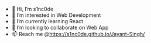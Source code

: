 - 👋 Hi, I’m s1nc0de
- 👀 I’m interested in Web Development
- 🌱 I’m currently learning React 
- 💞️ I’m looking to collaborate on Web App
- 📫 Reach me @https://s1nc0de.github.io/Jayant-Singh/



<!---
S1NC0DE/S1NC0DE is a ✨ special ✨ repository because its `README.md` (this file) appears on your GitHub profile.
You can click the Preview link to take a look at your changes.
--->
